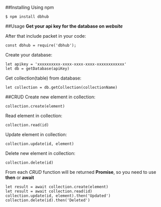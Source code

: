 ##Installing
Using npm  

    $ npm install dbhub

##Usage
**Get your api key for the database on *website***    

After that include packet in your code:  

    const dbhub = require('dbhub');

Create your database:  

    let apikey = 'xxxxxxxxxx-xxxx-xxxx-xxxx-xxxxxxxxxxxx'
    let db = getDatabase(apiKey)
    
Get collection(table) from database:  
    
    let collection = db.getCollection(collectionName)

##CRUD
Create new element in collection:
    
    collection.create(element)

Read element in collection:
    
    collection.read(id)

Update element in collection:

    collection.update(id, element)

Delete new element in collection:
    
    collection.delete(id)

From each *CRUD* function will be returned **Promise**, so you need
to use **then** or **await**  

    let result = await collection.create(element)
    let result = await collection.read(id)
    collection.update(id, element).then('Updated')
    collection.delete(id).then('Deleted')